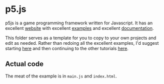 # p5.js

p5js is a game programming framework written for Javascript. It has an excellent [website](https://p5js.org/) with excellent [examples](https://p5js.org/examples/) and excellent [documentation](https://p5js.org/reference/).

This folder serves as a template for you to copy to your own projects and edit as needed. Rather than redoing all the excellent examples, I'd suggest starting [here](https://p5js.org/get-started/) and then continuing to the other tutorials [here](https://p5js.org/learn/).

## Actual code
The meat of the example is in `main.js` and `index.html`.
